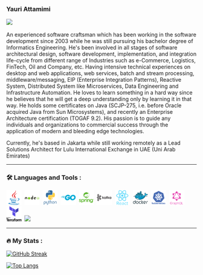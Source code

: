 ### Yauri Attamimi

<div id="header">
  <img src="https://media.giphy.com/media/fwWN1z5x11VaLEqMdD/giphy.gif" width="100"/>
</div>

An experienced software craftsman which has been working in the software development since 2003 while he was still pursuing his bachelor degree of Informatics Engineering. He's been involved in all stages of software architectural design, software development, implementation, and integration life-cycle from different range of Industries such as e-Commerce, Logistics, FinTech, Oil and Company, etc. Having intensive technical experiences on desktop and web applications, web services, batch and stream processing, middleware/messaging, EIP (Enterprise Integration Patterns), Reactive System, Distributed System like Microservices, Data Engineering and Infrastructure Automation. He loves to learn something in a hard way since he believes that he will get a deep understanding only by learning it in that way. He holds some certificates on Java (SCJP-275, i.e. before Oracle acquired Java from Sun Microsystems), and recently an Enterprise Architecture certification (TOGAF 9.2). His passion is to guide any individuals and organizations to commercial success through the application of modern and bleeding edge technologies.

Currently, he's based in Jakarta while still working remotely as a Lead Solutions Architect for Lulu International Exchange in UAE (Uni Arab Emirates)

---

### :hammer_and_wrench: Languages and Tools :

<div>
  <img src="https://github.com/devicons/devicon/blob/master/icons/java/java-original.svg" title="Java" alt="Java" width="40" height="40" />&nbsp;
  <img src="https://github.com/devicons/devicon/blob/master/icons/nodejs/nodejs-original-wordmark.svg" title="NodeJS" alt="NodeJS" width="40" height="40" />&nbsp;
  <img src="https://github.com/devicons/devicon/blob/master/icons/python/python-original-wordmark.svg" title="Python" alt="Python" width="40" height="40" />&nbsp;
  <img src="https://github.com/devicons/devicon/blob/master/icons/go/go-original-wordmark.svg" title="Go" alt="Go" width="40" height="40" />&nbsp;
  <img src="https://github.com/devicons/devicon/blob/master/icons/spring/spring-original-wordmark.svg" title="Spring" alt="Spring" width="40" height="40" />&nbsp;
  <img src="https://github.com/devicons/devicon/blob/master/icons/apachekafka/apachekafka-original-wordmark.svg" title="Kafka" alt="Kafka" width="40" height="40" />&nbsp;
  <img src="https://github.com/devicons/devicon/blob/master/icons/react/react-original-wordmark.svg" title="React" alt="React" width="40" height="40" />&nbsp;
  <img src="https://github.com/devicons/devicon/blob/master/icons/docker/docker-original-wordmark.svg" title="Docker" alt="Docker" width="40" height="40" />&nbsp;
  <img src="https://github.com/devicons/devicon/blob/master/icons/kubernetes/kubernetes-plain-wordmark.svg" title="K8s" alt="K8s" width="40" height="40" />&nbsp;
  <img src="https://github.com/devicons/devicon/blob/master/icons/graphql/graphql-plain-wordmark.svg" title="GraphQL" alt="GraphQL" width="40" height="40" />&nbsp;
  <img src="https://github.com/devicons/devicon/blob/master/icons/terraform/terraform-original-wordmark.svg" title="Terraform" alt="Terraform" width="40" height="40"/>&nbsp;
  <img src="https://cdn.jsdelivr.net/gh/devicons/devicon/icons/amazonwebservices/amazonwebservices-plain-wordmark.svg" />&nbsp;
</div>

---

### :fire: My Stats :

[![GitHub Streak](http://github-readme-streak-stats.herokuapp.com?user=yauritux&theme=dark&background=000000)](https://git.io/streak-stats)

[![Top Langs](https://github-readme-stats.vercel.app/api/top-langs/?username=yauritux&layout=compact&theme=vision-friendly-dark)](https://github.com/anuraghazra/github-readme-stats)

